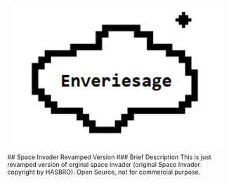 <p align = "center">
  <img src = "textures/1.png" width = 480>
</p>
## Space Invader Revamped Version
### Brief Description
This is just revamped version of orginal space invader (original Space Invader copyright by HASBRO). Open Source, not for commercial purpose.
